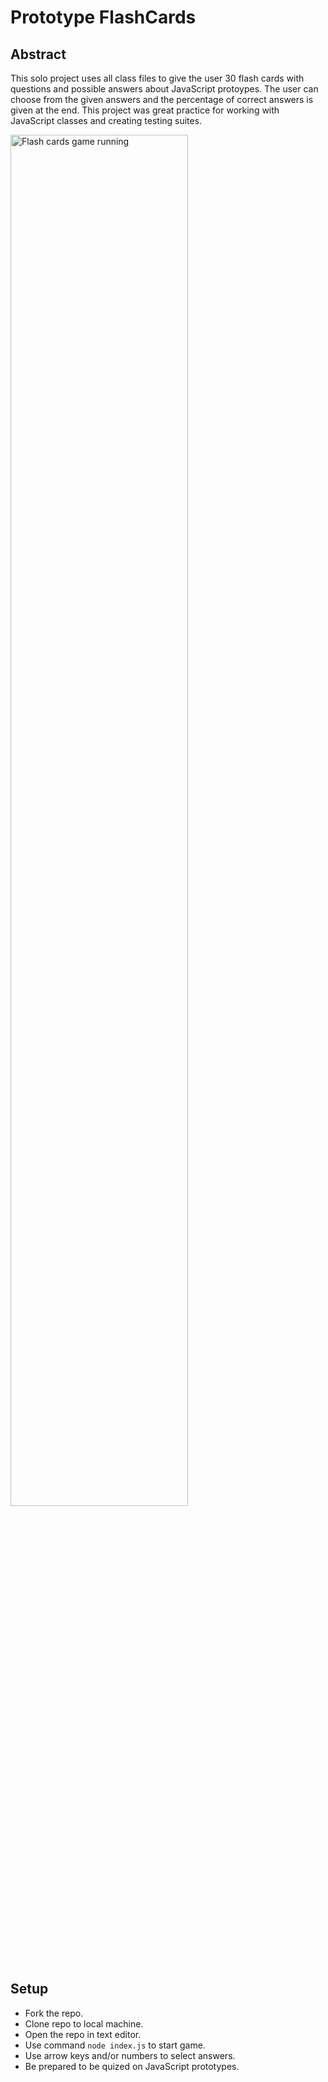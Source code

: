 # Prototype FlashCards

## Abstract

This solo project uses all class files to give the user 30 flash cards with questions and possible answers about JavaScript protoypes. The user can choose from the given answers and the percentage of correct answers is given at the end. This project was great practice for working with JavaScript classes and creating testing suites.

<img src="ezgif.com-gif-maker.gif" alt="Flash cards game running" height=auto width=75%/>

## Setup

  - Fork the repo.
  - Clone repo to local machine.
  - Open the repo in text editor.
  - Use command `node index.js` to start game.
  - Use arrow keys and/or numbers to select answers.
  - Be prepared to be quized on JavaScript prototypes.
